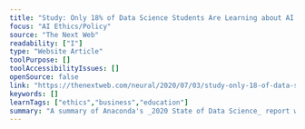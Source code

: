```yaml
---
title: "Study: Only 18% of Data Science Students Are Learning about AI Ethics"
focus: "AI Ethics/Policy"
source: "The Next Web"
readability: ["I"]
type: "Website Article"
toolPurpose: []
toolAccessibilityIssues: []
openSource: false
link: "https://thenextweb.com/neural/2020/07/03/study-only-18-of-data-scientists-are-learning-about-ai-ethics/"
keywords: []
learnTags: ["ethics","business","education"]
summary: "A summary of Anaconda's _2020 State of Data Science_ report with a focus on AI ethics. "
---
```


